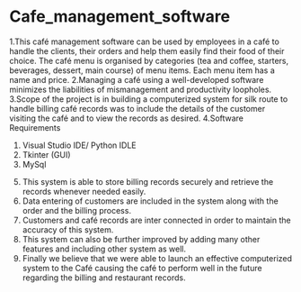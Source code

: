 # Cafe_management_software
1.This café management software can be used by employees in a café to handle the clients, their orders and help them easily find their food of their choice. The café menu is organised by categories (tea and coffee, starters, beverages, dessert, main course) of menu items. Each menu item has a name and price.
2.Managing a café using a well-developed software minimizes the liabilities of mismanagement and productivity loopholes.
3.Scope of the project is in building a computerized system for silk route to handle billing café records was to include the details of the customer visiting the café and to view the records as desired.
4.Software Requirements
  1) Visual Studio IDE/ Python IDLE
  2) Tkinter (GUI)
  3) MySql
5. This system is able to store billing records securely and retrieve the records whenever needed easily. 
6. Data entering of customers are included in the system along with the order and the billing process.
7. Customers and café records are inter connected in order to maintain the accuracy of this system.
8. This system can also be further improved by adding many other features   and including other system as well.
9. Finally we believe that we were able to launch an effective computerized system to the Café causing the café to perform 
   well in the future regarding the billing and restaurant records.
